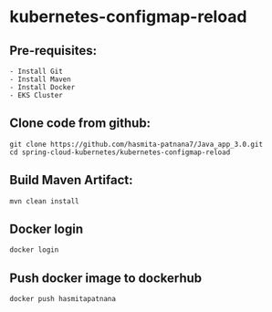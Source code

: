 # kubernetes-configmap-reload

Pre-requisites:
--------
    - Install Git
    - Install Maven
    - Install Docker
    - EKS Cluster
    
Clone code from github:
-------
    git clone https://github.com/hasmita-patnana7/Java_app_3.0.git
    cd spring-cloud-kubernetes/kubernetes-configmap-reload
    
Build Maven Artifact:
-------
    mvn clean install
 
Docker login
-------------
    docker login
    
Push docker image to dockerhub
-----------
    docker push hasmitapatnana
    


